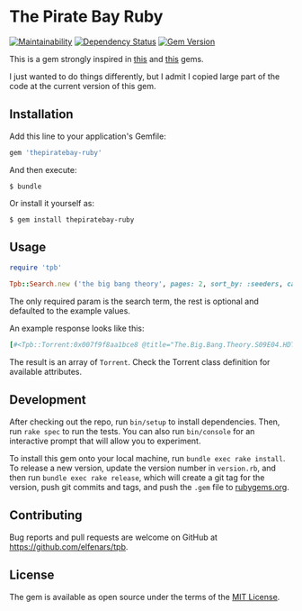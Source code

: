 # The Pirate Bay Ruby

[![Maintainability](https://api.codeclimate.com/v1/badges/c153ad6cde7212dc4a24/maintainability)](https://codeclimate.com/github/elfenars/thepiratebay-ruby/maintainability)
[![Dependency Status](https://gemnasium.com/badges/github.com/elfenars/thepiratebay-ruby.svg)](https://gemnasium.com/github.com/elfenars/thepiratebay-ruby)
[![Gem Version](https://badge.fury.io/rb/thepiratebay-ruby.svg)](https://badge.fury.io/rb/thepiratebay-ruby)


This is a gem strongly inspired in [this](https://github.com/mhsjlw/thepiratebay) and [this](https://github.com/emnl/thepiratebay) gems.

I just wanted to do things differently, but I admit I copied large part of the code at the current version of this gem.

## Installation

Add this line to your application's Gemfile:

```ruby
gem 'thepiratebay-ruby'
```

And then execute:

    $ bundle

Or install it yourself as:

    $ gem install thepiratebay-ruby

## Usage

```ruby
require 'tpb'

Tpb::Search.new ('the big bang theory', pages: 2, sort_by: :seeders, category: :none)
```

The only required param is the search term, the rest is optional and defaulted to the example values.

An example response looks like this:

```ruby
[#<Tpb::Torrent:0x007f9f8aa1bce8 @title="The.Big.Bang.Theory.S09E04.HDTV.x264-LOL[ettv]", @seeders=91, @leechers=16, @magnet_link="magnet:?xt=urn:btih:a455ab3d5814ca566e3d7fbbac65bb72ffc4de43&dn=The.Big.Bang.Theory.S09E04.HDTV.x264-LOL%5Bettv%5D&tr=udp%3A%2F%2Ftracker.leechers-paradise.org%3A6969&tr=udp%3A%2F%2Fzer0day.ch%3A1337&tr=udp%3A%2F%2Fopen.demonii.com%3A1337&tr=udp%3A%2F%2Ftracker.coppersurfer.tk%3A6969&tr=udp%3A%2F%2Fexodus.desync.com%3A6969", @category="Video", @torrent_id="12560421", @url="/torrent/12560421/The.Big.Bang.Theory.S09E04.HDTV.x264-LOL[ettv]">, (...)]
```

The result is an array of `Torrent`. Check the Torrent class definition for available attributes.

## Development

After checking out the repo, run `bin/setup` to install dependencies. Then, run `rake spec` to run the tests. You can also run `bin/console` for an interactive prompt that will allow you to experiment.

To install this gem onto your local machine, run `bundle exec rake install`. To release a new version, update the version number in `version.rb`, and then run `bundle exec rake release`, which will create a git tag for the version, push git commits and tags, and push the `.gem` file to [rubygems.org](https://rubygems.org).

## Contributing

Bug reports and pull requests are welcome on GitHub at https://github.com/elfenars/tpb.


## License

The gem is available as open source under the terms of the [MIT License](http://opensource.org/licenses/MIT).

